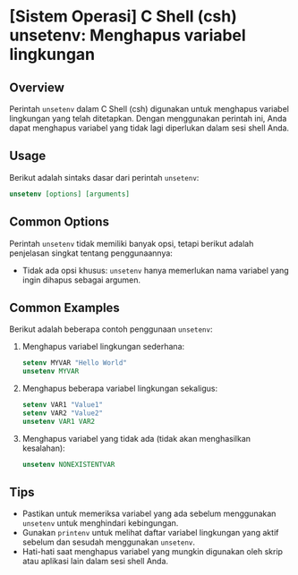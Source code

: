 # [Sistem Operasi] C Shell (csh) unsetenv: Menghapus variabel lingkungan

## Overview
Perintah `unsetenv` dalam C Shell (csh) digunakan untuk menghapus variabel lingkungan yang telah ditetapkan. Dengan menggunakan perintah ini, Anda dapat menghapus variabel yang tidak lagi diperlukan dalam sesi shell Anda.

## Usage
Berikut adalah sintaks dasar dari perintah `unsetenv`:

```csh
unsetenv [options] [arguments]
```

## Common Options
Perintah `unsetenv` tidak memiliki banyak opsi, tetapi berikut adalah penjelasan singkat tentang penggunaannya:

- Tidak ada opsi khusus: `unsetenv` hanya memerlukan nama variabel yang ingin dihapus sebagai argumen.

## Common Examples
Berikut adalah beberapa contoh penggunaan `unsetenv`:

1. Menghapus variabel lingkungan sederhana:
   ```csh
   setenv MYVAR "Hello World"
   unsetenv MYVAR
   ```

2. Menghapus beberapa variabel lingkungan sekaligus:
   ```csh
   setenv VAR1 "Value1"
   setenv VAR2 "Value2"
   unsetenv VAR1 VAR2
   ```

3. Menghapus variabel yang tidak ada (tidak akan menghasilkan kesalahan):
   ```csh
   unsetenv NONEXISTENTVAR
   ```

## Tips
- Pastikan untuk memeriksa variabel yang ada sebelum menggunakan `unsetenv` untuk menghindari kebingungan.
- Gunakan `printenv` untuk melihat daftar variabel lingkungan yang aktif sebelum dan sesudah menggunakan `unsetenv`.
- Hati-hati saat menghapus variabel yang mungkin digunakan oleh skrip atau aplikasi lain dalam sesi shell Anda.